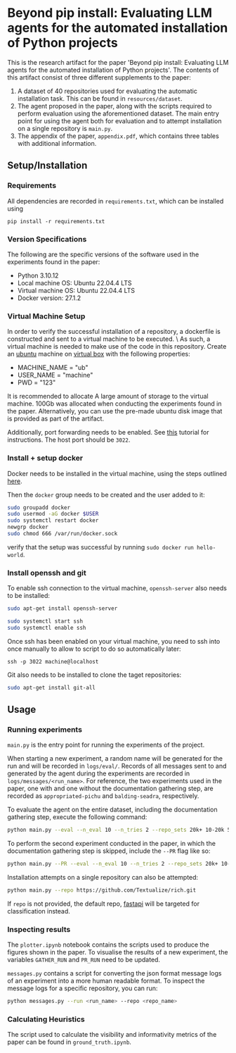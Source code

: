 # Beyond pip install: Evaluating LLM agents for the automated installation of Python projects

This is the research artifact for the paper 'Beyond pip install: Evaluating LLM agents for the automated installation of Python projects'.
The contents of this artifact consist of three different supplements to the paper:
1. A dataset of 40 repositories used for evaluating the automatic installation task. This can be found in `resources/dataset`.
2. The agent proposed in the paper, along with the scripts required to perform evaluation using the aforementioned dataset. The main entry point for using the agent both for evaluation and to attempt installation on a single repository is `main.py`.
3. The appendix of the paper, `appendix.pdf`, which contains three tables with additional information.

## Setup/Installation

### Requirements
All dependencies are recorded in `requirements.txt`, which can be installed using
```
pip install -r requirements.txt
```

### Version Specifications
The following are the specific versions of the software used in the experiments found in the paper:
- Python 3.10.12
- Local machine OS: Ubuntu 22.04.4 LTS
- Virtual machine OS: Ubuntu 22.04.4 LTS
- Docker version: 27.1.2

### Virtual Machine Setup
In order to verify the successful installation of a repository,
a dockerfile is constructed and sent to a virtual machine to be executed. \\
As such, a virtual machine is needed to make use of the code in this repository.
Create an [ubuntu](https://ubuntu.com/download/desktop) machine on [virtual box](https://www.virtualbox.org/) with the following properties:
- MACHINE_NAME = "ub"
- USER_NAME = "machine"
- PWD = "123"

It is recommended to allocate A large amount of storage to the virtual machine. 100Gb was allocated when conducting the experiments found in the paper. Alternatively, you can use the pre-made ubuntu disk image that is provided as part of the artifact.

Additionally, port forwarding needs to be enabled.
See [this](https://dev.to/developertharun/easy-way-to-ssh-into-virtualbox-machine-any-os-just-x-steps-5d9i) tutorial for instructions.
The host port should be `3022`.

### Install + setup docker
Docker needs to be installed in the virtual machine, using the steps outlined [here](https://docs.docker.com/engine/install/ubuntu/).

Then the `docker` group needs to be created and the user added to it:
```bash
sudo groupadd docker
sudo usermod -aG docker $USER
sudo systemctl restart docker
newgrp docker
sudo chmod 666 /var/run/docker.sock
```

verify that the setup was successful by running `sudo docker run hello-world`.

### Install openssh and git
To enable ssh connection to the virtual machine, `openssh-server` also needs to be installed:
```bash
sudo apt-get install openssh-server

sudo systemctl start ssh
sudo systemctl enable ssh

```
Once ssh has been enabled on your virtual machine, you need to ssh into once manually to allow to script to do so automatically later:
```
ssh -p 3022 machine@localhost
```

Git also needs to be installed to clone the taget repositories:
```bash
sudo apt-get install git-all
```


## Usage

### Running experiments
`main.py` is the entry point for running the experiments of the project.

When starting a new experiment, a random name will be generated for the run and will be recorded in `logs/eval/`.
Records of all messages sent to and generated by the agent during the experiments are recorded in `logs/messages/<run_name>`.
For reference, the two experiments used in the paper, one with and one without the documentation gathering step, are recorded as `appropriated-pichu` and `balding-seadra`, respectively.

To evaluate the agent on the entire dataset, including the documentation gathering step, execute the following command:
```bash
python main.py --eval --n_eval 10 --n_tries 2 --repo_sets 20k+ 10-20k 5-10k 1-5k
```
To perform the second experiment conducted in the paper, in which the documentation gathering step is skipped, include the `--PR` flag like so:
```bash
python main.py --PR --eval --n_eval 10 --n_tries 2 --repo_sets 20k+ 10-20k 5-10k 1-5k
```

Installation attempts on a single repository can also be attempted:
```bash
python main.py --repo https://github.com/Textualize/rich.git
```
If `repo` is not provided, the default repo, [fastapi](https://github.com/tiangolo/fastapi.git) will be targeted for classification instead.

### Inspecting results

The `plotter.ipynb` notebook contains the scripts used to produce the figures shown in the paper.
To visualise the results of a new experiment, the variables `GATHER_RUN` and `PR_RUN` need to be updated.

`messages.py` contains a script for converting the json format message logs of an experiment into a more human readable format.
To inspect the message logs for a specific repository, you can run:
```bash
python messages.py --run <run_name> --repo <repo_name>
```


### Calculating Heuristics
The script used to calculate the visibility and informativity metrics of the paper can be found in `ground_truth.ipynb`.